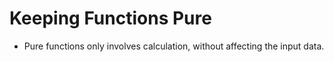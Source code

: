 <h1>Keeping Functions Pure</h1>

- Pure functions only involves calculation, without affecting the input data.
